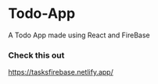 # Todo-App
A Todo App made using React and FireBase 
### Check this out
https://tasksfirebase.netlify.app/
